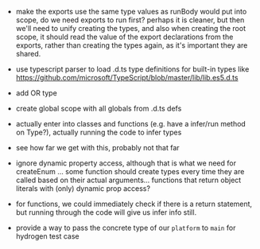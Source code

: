  - make the exports use the same type values as runBody would put into scope, do we need exports to run first? perhaps it is cleaner, but then we'll need to unify creating the types, and also when creating the root scope, it should read the value of the export declarations from the exports, rather than creating the types again, as it's important they are shared.

 - use typescript parser to load .d.ts type definitions for built-in types like https://github.com/microsoft/TypeScript/blob/master/lib/lib.es5.d.ts
 - add OR type
 - create global scope with all globals from .d.ts defs
 - actually enter into classes and functions (e.g. have a infer/run method on Type?), actually running the code to infer types
 - see how far we get with this, probably not that far
 - ignore dynamic property access, although that is what we need for createEnum ... some function should create types every time they are called based on their actual arguments... functions that return object literals with (only) dynamic prop access?
 - for functions, we could immediately check if there is a return statement, but running through the code will give us infer info still.
 - provide a way to pass the concrete type of our `platform` to `main` for hydrogen test case